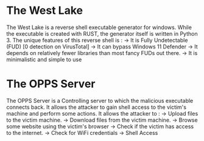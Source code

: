 # The West Lake

The West Lake is a reverse shell executable generator for windows. While the executable is created with RUST, the generator itself is written in Python 3. The unique features of this reverse shell is :
-> It is Fully Undetectable (FUD) [0 detection on VirusTotal]
-> It can bypass Windows 11 Defender
-> It depends on relatively fewer libraries than most fancy FUDs out there.
-> It is minimalistic and simple to use

# The OPPS Server

The OPPS Server is a Controlling server to which the malicious executable connects back. It allows the attacker to gain shell access to the victim's machine and perform some actions. It allows the attacker to :
-> Upload files to the victim machine.
-> Download files from the victim machine.
-> Browse some website using the victim's browser
-> Check if the victim has access to the internet.
-> Check for WiFi credentials
-> Shell Access
